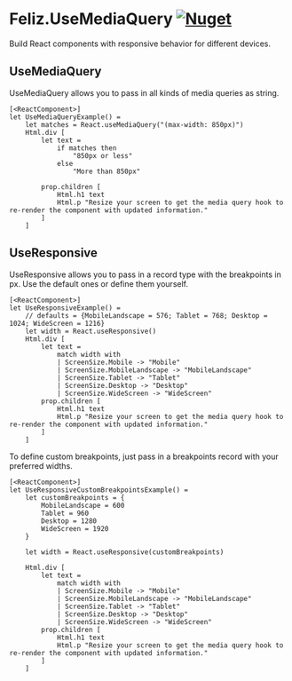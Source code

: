 # Feliz.UseMediaQuery [![Nuget](https://img.shields.io/nuget/v/Feliz.UseMediaQuery.svg?maxAge=0&colorB=brightgreen)](https://www.nuget.org/packages/Feliz.UseMediaQuery)

Build React components with responsive behavior for different devices.

## UseMediaQuery

UseMediaQuery allows you to pass in all kinds of media queries as string.

```fsharp:use-media-query
[<ReactComponent>]
let UseMediaQueryExample() =
    let matches = React.useMediaQuery("(max-width: 850px)")
    Html.div [
        let text =
            if matches then
                "850px or less"
            else
                "More than 850px"

        prop.children [
            Html.h1 text
            Html.p "Resize your screen to get the media query hook to re-render the component with updated information."
        ]
    ]
```
## UseResponsive

UseResponsive allows you to pass in a record type with the
breakpoints in px. Use the default ones or define them yourself.

```fsharp:use-responsive
[<ReactComponent>]
let UseResponsiveExample() =
    // defaults = {MobileLandscape = 576; Tablet = 768; Desktop = 1024; WideScreen = 1216}
    let width = React.useResponsive()
    Html.div [
        let text =
            match width with
            | ScreenSize.Mobile -> "Mobile"
            | ScreenSize.MobileLandscape -> "MobileLandscape"
            | ScreenSize.Tablet -> "Tablet"
            | ScreenSize.Desktop -> "Desktop"
            | ScreenSize.WideScreen -> "WideScreen"
        prop.children [
            Html.h1 text
            Html.p "Resize your screen to get the media query hook to re-render the component with updated information."
        ]
    ]
```

To define custom breakpoints, just pass in a breakpoints record with your preferred widths.

```fsharp:use-responsive-custom
[<ReactComponent>]
let UseResponsiveCustomBreakpointsExample() =
    let customBreakpoints = {
        MobileLandscape = 600
        Tablet = 960
        Desktop = 1280
        WideScreen = 1920
    }

    let width = React.useResponsive(customBreakpoints)

    Html.div [
        let text =
            match width with
            | ScreenSize.Mobile -> "Mobile"
            | ScreenSize.MobileLandscape -> "MobileLandscape"
            | ScreenSize.Tablet -> "Tablet"
            | ScreenSize.Desktop -> "Desktop"
            | ScreenSize.WideScreen -> "WideScreen"
        prop.children [
            Html.h1 text
            Html.p "Resize your screen to get the media query hook to re-render the component with updated information."
        ]
    ]
```
